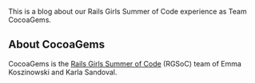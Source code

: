 This is a blog about our Rails Girls Summer of Code experience as Team CocoaGems.


## About CocoaGems

CocoaGems is the <a href="http://railsgirlssummerofcode.org">Rails Girls Summer of Code</a> (RGSoC) team of Emma Koszinowski and Karla Sandoval. 
